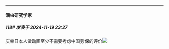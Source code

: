 ﻿
*****

####  滴虫研究学家  
##### 118#       发表于 2024-11-19 23:27

庆幸日本人做动画至少不需要考虑中国劳保的评价<img src="https://static.saraba1st.com/image/smiley/face2017/048.png" referrerpolicy="no-referrer">

